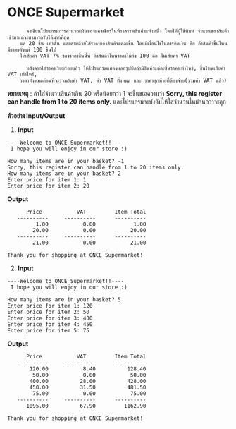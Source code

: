 # ONCE Supermarket

          จงเขียนโปรแกรมการคำนวณเงินของแคชเชียร์ในห้างสรรพสินค้าแห่งหนึ่ง โดยให้ผู้ใช้พิมพ์ จำนวนของสินค้าเข้ามาแต่จะสามารถรับได้มากที่สุด
        แค่ 20 ชิ้น เท่านั้น และตามด้วยใส่ราคาของสินค้าแต่ละชิ้น โดยมีเงื่อนไขในการคิดเงิน คือ ถ้าสินค้าชิ้นไหนมีราคาตั้งแต่ 100 ขึ้นไป 
        ให้เสียค่า VAT 7% ของราคาชิ้นนั้น ถ้าสินค้าไหนราคาไม่ถึง 100 คือ ไม่เสียค่า VAT 

          หลังจากใส่ราคาเรียบร้อยแล้ว ให้โปรแกรมแสดงผลสรุปบิลว่ามีสินค้าแต่ละชิ้นราคาเท่าไหร่, ชิ้นไหนเสียค่า VAT เท่าไหร่, 
        ราคาทั้งหมดก่อนที่จะรวมกับค่า VAT, ค่า VAT ทั้งหมด และ ราคาสุกท้ายที่ต้องจ่าย(รวมค่า VAT แล้ว)


**หมายเหตุ** : ถ้าใส่จำนวนสินค้าเกิน 20 หรือน้อยกว่า 1 จะขึ้นขเอความว่า **Sorry, this register can handle from 1 to 20 items only.** และโปรแกรมจะบังคับให้ใส่จำนวนใหม่จนกว่าจะถูก 


**ตัวอย่าง Input/Output**

1. **Input**
```
----Welcome to ONCE Supermarket!!----
 I hope you will enjoy in our store :)

How many items are in your basket? -1
Sorry, this register can handle from 1 to 20 items only.
How many items are in your basket? 2
Enter price for item 1: 1
Enter price for item 2: 20

```
**Output**
```
      Price           VAT         Item Total
   ----------     ----------      ----------
         1.00           0.00            1.00
        20.00           0.00           20.00
   ----------     ----------      ----------
        21.00           0.00           21.00

Thank you for shopping at ONCE Supermarket!

```

2. **Input**
```
----Welcome to ONCE Supermarket!!----
 I hope you will enjoy in our store :)

How many items are in your basket? 5
Enter price for item 1: 120
Enter price for item 2: 50
Enter price for item 3: 400
Enter price for item 4: 450
Enter price for item 5: 75
```
**Output**
```
      Price           VAT         Item Total
   ----------     ----------      ----------
       120.00           8.40          128.40
        50.00           0.00           50.00
       400.00          28.00          428.00
       450.00          31.50          481.50
        75.00           0.00           75.00
   ----------     ----------      ----------
      1095.00          67.90         1162.90

Thank you for shopping at ONCE Supermarket!
```
